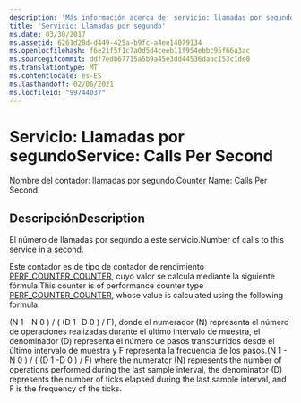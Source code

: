 ```yaml
---
description: 'Más información acerca de: servicio: llamadas por segundo'
title: 'Servicio: Llamadas por segundo'
ms.date: 03/30/2017
ms.assetid: 6261d28d-d449-425a-b9fc-a4ee14079134
ms.openlocfilehash: f6e21f5f1c7a0d5d4ceeb11f954ebbc95f66a3ac
ms.sourcegitcommit: ddf7edb67715a5b9a45e3dd44536dabc153c1de0
ms.translationtype: MT
ms.contentlocale: es-ES
ms.lasthandoff: 02/06/2021
ms.locfileid: "99744037"
---
```

# <a name="service-calls-per-second"></a><span data-ttu-id="60680-103">Servicio: Llamadas por segundo</span><span class="sxs-lookup"><span data-stu-id="60680-103">Service: Calls Per Second</span></span>

<span data-ttu-id="60680-104">Nombre del contador: llamadas por segundo.</span><span class="sxs-lookup"><span data-stu-id="60680-104">Counter Name: Calls Per Second.</span></span>  
  
## <a name="description"></a><span data-ttu-id="60680-105">Descripción</span><span class="sxs-lookup"><span data-stu-id="60680-105">Description</span></span>  

 <span data-ttu-id="60680-106">El número de llamadas por segundo a este servicio.</span><span class="sxs-lookup"><span data-stu-id="60680-106">Number of calls to this service in a second.</span></span>  
  
 <span data-ttu-id="60680-107">Este contador es de tipo de contador de rendimiento [PERF_COUNTER_COUNTER](/previous-versions/windows/it-pro/windows-server-2003/cc740048(v=ws.10)), cuyo valor se calcula mediante la siguiente fórmula.</span><span class="sxs-lookup"><span data-stu-id="60680-107">This counter is of performance counter type [PERF_COUNTER_COUNTER](/previous-versions/windows/it-pro/windows-server-2003/cc740048(v=ws.10)), whose value is calculated using the following formula.</span></span>  
  
 <span data-ttu-id="60680-108">(N 1 - N 0 ) / ( (D 1 -D 0 ) / F), donde el numerador (N) representa el número de operaciones realizadas durante el último intervalo de muestra, el denominador (D) representa el número de pasos transcurridos desde el último intervalo de muestra y F representa la frecuencia de los pasos.</span><span class="sxs-lookup"><span data-stu-id="60680-108">(N 1 - N 0 ) / ( (D 1 -D 0 ) / F) where the numerator (N) represents the number of operations performed during the last sample interval, the denominator (D) represents the number of ticks elapsed during the last sample interval, and F is the frequency of the ticks.</span></span>

